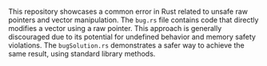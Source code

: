This repository showcases a common error in Rust related to unsafe raw pointers and vector manipulation.  The `bug.rs` file contains code that directly modifies a vector using a raw pointer. This approach is generally discouraged due to its potential for undefined behavior and memory safety violations. The `bugSolution.rs` demonstrates a safer way to achieve the same result, using standard library methods.